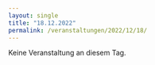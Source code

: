 ```yaml
---
layout: single
title: "18.12.2022"
permalink: /veranstaltungen/2022/12/18/
---
```


Keine Veranstaltung an diesem Tag.
